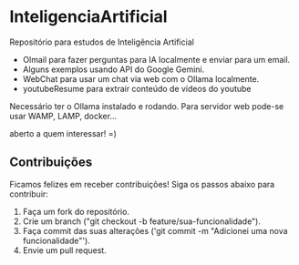 # InteligenciaArtificial

Repositório para estudos de Inteligência Artificial

- Olmail para fazer perguntas para IA localmente e enviar para um email.
- Alguns exemplos usando API do Google Gemini.
- WebChat para usar um chat via web com o Ollama localmente.
- youtubeResume para extrair conteúdo de vídeos do youtube

Necessário ter o Ollama instalado e rodando.
Para servidor web pode-se usar WAMP, LAMP, docker... 

aberto a quem interessar! =)

## Contribuições

Ficamos felizes em receber contribuições! Siga os passos abaixo para contribuir:

1. Faça um fork do repositório.
2. Crie um branch ("git checkout -b feature/sua-funcionalidade").
3. Faça commit das suas alterações ('git commit -m "Adicionei uma nova funcionalidade"').
4. Envie um pull request.
